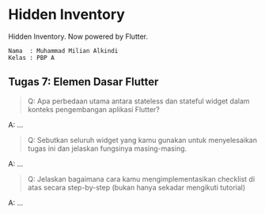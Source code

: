 # Hidden Inventory

Hidden Inventory. Now powered by Flutter.

```credential
Nama  : Muhammad Milian Alkindi
Kelas : PBP A
```

## Tugas 7: Elemen Dasar Flutter

> Q: Apa perbedaan utama antara stateless dan stateful widget dalam konteks pengembangan aplikasi Flutter?

A: ...

> Q: Sebutkan seluruh widget yang kamu gunakan untuk menyelesaikan tugas ini dan jelaskan fungsinya masing-masing.

A: ...

> Q: Jelaskan bagaimana cara kamu mengimplementasikan checklist di atas secara step-by-step (bukan hanya sekadar mengikuti tutorial)

A: ...
